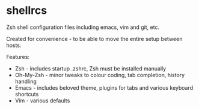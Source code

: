 # shellrcs
Zsh shell configuration files including emacs, vim and git, etc.

Created for convenience - to be able to move the entire setup between hosts. 

Features:
- Zsh - includes startup .zshrc, Zsh must be installed manually
- Oh-My-Zsh - minor tweaks to colour coding, tab completion, history handling
- Emacs - includes beloved theme, plugins for tabs and various keyboard shortcuts
- Vim - various defaults
